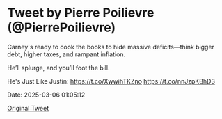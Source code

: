 # Tweet by Pierre Poilievre (@PierrePoilievre)

Carney's ready to cook the books to hide massive deficits—think bigger debt, higher taxes, and rampant inflation.

He’ll splurge, and you’ll foot the bill.

He's Just Like Justin: https://t.co/XwwihTKZno https://t.co/nnJzpKBhD3

Date: 2025-03-06 01:05:12

[Original Tweet](https://x.com/PierrePoilievre/status/1897453376251584765)
